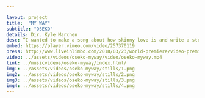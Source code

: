```yaml
---

layout: project
title:  "MY WAY"
subtitle: "OSEKO"
details: Dir. Kyle Marchen
desc: “I wanted to make a song about how skinny love is and write a story that summarizes this person on the pursuit for his partner, the questions he has for her and the experience of trying to find his way through it all.” <br> -Oseko
embed: https://player.vimeo.com/video/257370119
press: http://www.liveinlimbo.com/2018/03/23/world-premiere/video-premiere-my-way-by-oseko.html
video: ../assets/videos/oseko-myway/video/oseko-myway.mp4
link: ../musicvideos/oseko-myway/index.html/
img1: ../assets/videos/oseko-myway/stills/1.png
img2: ../assets/videos/oseko-myway/stills/2.png
img3: ../assets/videos/oseko-myway/stills/3.png
img4: ../assets/videos/oseko-myway/stills/4.png
---
```

